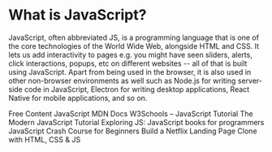 # What is JavaScript?

JavaScript, often abbreviated JS, is a programming language that is one of the core technologies of the World Wide Web, alongside HTML and CSS. It lets us add interactivity to pages e.g. you might have seen sliders, alerts, click interactions, popups, etc on different websites -- all of that is built using JavaScript. Apart from being used in the browser, it is also used in other non-browser environments as well such as Node.js for writing server-side code in JavaScript, Electron for writing desktop applications, React Native for mobile applications, and so on. 

<ResourceGroupTitle>Free Content</ResourceGroupTitle>
<BadgeLink colorScheme='Read' badgeText='yellow' href='https://developer.mozilla.org/en-US/docs/Web/JavaScript'>JavaScript MDN Docs</BadgeLink>
<BadgeLink badgeText='Read' colorScheme="yellow" href='https://www.w3schools.com/js/'>W3Schools – JavaScript Tutorial</BadgeLink>
<BadgeLink badgeText='Read' colorScheme="yellow" href='https://javascript.info/'>The Modern JavaScript Tutorial</BadgeLink>
<BadgeLink badgeText='Read' colorScheme="yellow" href='https://exploringjs.com/'>Exploring JS: JavaScript books for programmers</BadgeLink>
<BadgeLink badgeText='Watch' href='https://youtu.be/hdI2bqOjy3c?t=2'>JavaScript Crash Course for Beginners</BadgeLink>
<BadgeLink badgeText='Watch' href='https://youtu.be/P7t13SGytRk?t=22'>Build a Netflix Landing Page Clone with HTML, CSS & JS</BadgeLink>

